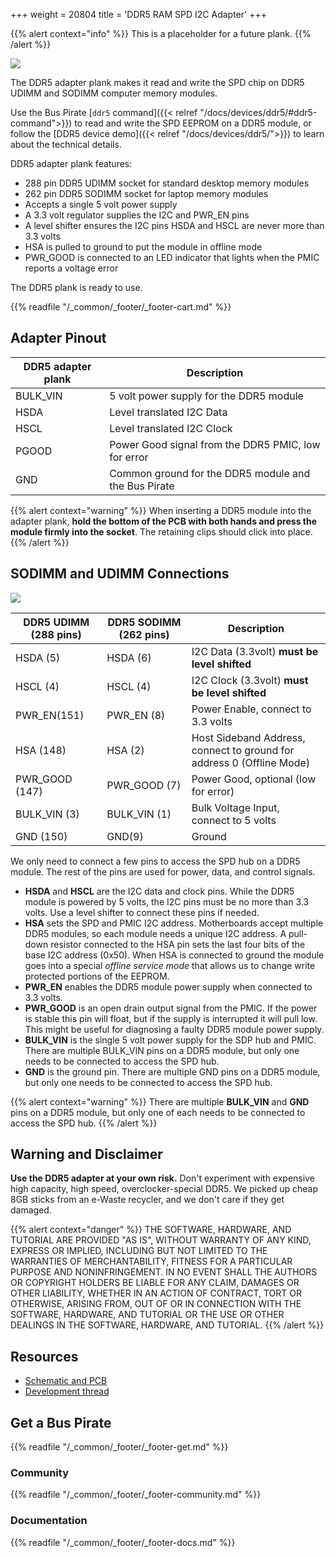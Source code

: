 +++
weight = 20804
title = 'DDR5 RAM SPD I2C Adapter'
+++

{{% alert context="info" %}}
This is a placeholder for a future plank. 
{{% /alert %}}

![](/images/docs/demo/ddr5-plank-temp.jpg)

The DDR5 adapter plank makes it read and write the SPD chip on DDR5 UDIMM and SODIMM computer memory modules. 

Use the Bus Pirate [```ddr5``` command]({{< relref "/docs/devices/ddr5/#ddr5-command">}}) to read and write the SPD EEPROM on a DDR5 module, or follow the [DDR5 device demo]({{< relref "/docs/devices/ddr5/">}}) to learn about the technical details.

DDR5 adapter plank features:
- 288 pin DDR5 UDIMM socket for standard desktop memory modules
- 262 pin DDR5 SODIMM socket for laptop memory modules
- Accepts a single 5 volt power supply
- A 3.3 volt regulator supplies the I2C and PWR_EN pins
- A level shifter ensures the I2C pins HSDA and HSCL are never more than 3.3 volts
- HSA is pulled to ground to put the module in offline mode
- PWR_GOOD is connected to an LED indicator that lights when the PMIC reports a voltage error

The DDR5 plank is ready to use.

{{% readfile "/_common/_footer/_footer-cart.md" %}}

## Adapter Pinout
|DDR5 adapter plank|Description|
|-|-|
|BULK_VIN|5 volt power supply for the DDR5 module|
|HSDA|Level translated I2C Data|
|HSCL|Level translated I2C Clock|
|PGOOD|Power Good signal from the DDR5 PMIC, low for error|
|GND|Common ground for the DDR5 module and the Bus Pirate|

{{% alert context="warning" %}}
When inserting a DDR5 module into the adapter plank, **hold the bottom of the PCB with both hands and press the module firmly into the socket**. The retaining clips should click into place. 
{{% /alert %}} 

## SODIMM and UDIMM Connections

![](/images/docs/demo/ddr5-connection.png)

|DDR5 UDIMM (288 pins)|DDR5 SODIMM (262 pins)|Description|   
|-|-|-|
|HSDA (5)|HSDA (6)|I2C Data (3.3volt) **must be level shifted**|
|HSCL (4)|HSCL (4)|I2C Clock (3.3volt) **must be level shifted**|
|PWR_EN(151)|PWR_EN (8)|Power Enable, connect to 3.3 volts|
|HSA (148)|HSA (2)|Host Sideband Address, connect to ground for address 0 (Offline Mode)|
|PWR_GOOD (147)|PWR_GOOD (7)|Power Good, optional (low for error)|
|BULK_VIN (3)|BULK_VIN (1)|Bulk Voltage Input, connect to 5 volts|
|GND (150)|GND(9)|Ground|

We only need to connect a few pins to access the SPD hub on a DDR5 module. The rest of the pins are used for power, data, and control signals.

- **HSDA** and **HSCL** are the I2C data and clock pins. While the DDR5 module is powered by 5 volts, the I2C pins must be no more than 3.3 volts. Use a level shifter to connect these pins if needed. 
- **HSA** sets the SPD and PMIC I2C address. Motherboards accept multiple DDR5 modules, so each module needs a unique I2C address. A pull-down resistor connected to the HSA pin sets the last four bits of the base I2C address (0x50). When HSA is connected to ground the module goes into a special *offline service mode* that allows us to change write protected portions of the EEPROM. 
- **PWR_EN** enables the DDR5 module power supply when connected to 3.3 volts.
- **PWR_GOOD** is an open drain output signal from the PMIC. If the power is stable this pin will float, but if the supply is interrupted it will pull low. This might be useful for diagnosing a faulty DDR5 module power supply.
- **BULK_VIN** is the single 5 volt power supply for the SDP hub and PMIC. There are multiple BULK_VIN pins on a DDR5 module, but only one needs to be connected to access the SPD hub. 
- **GND** is the ground pin. There are multiple GND pins on a DDR5 module, but only one needs to be connected to access the SPD hub.

{{% alert context="warning" %}}
There are multiple **BULK_VIN** and **GND** pins on a DDR5 module, but only one of each needs to be connected to access the SPD hub.
{{% /alert %}}

## Warning and Disclaimer

**Use the DDR5 adapter at your own risk.** Don't experiment with expensive high capacity, high speed, overclocker-special DDR5. We picked up cheap 8GB sticks from an e-Waste recycler, and we don't care if they get damaged.

{{% alert context="danger" %}}
THE SOFTWARE, HARDWARE, AND TUTORIAL ARE PROVIDED "AS IS", WITHOUT WARRANTY OF ANY KIND, EXPRESS OR
IMPLIED, INCLUDING BUT NOT LIMITED TO THE WARRANTIES OF MERCHANTABILITY,
FITNESS FOR A PARTICULAR PURPOSE AND NONINFRINGEMENT. IN NO EVENT SHALL THE
AUTHORS OR COPYRIGHT HOLDERS BE LIABLE FOR ANY CLAIM, DAMAGES OR OTHER
LIABILITY, WHETHER IN AN ACTION OF CONTRACT, TORT OR OTHERWISE, ARISING FROM,
OUT OF OR IN CONNECTION WITH THE SOFTWARE, HARDWARE, AND TUTORIAL OR THE USE OR OTHER DEALINGS IN THE
SOFTWARE, HARDWARE, AND TUTORIAL.
{{% /alert %}}

## Resources

- [Schematic and PCB]()
- [Development thread]()

## Get a Bus Pirate

{{% readfile "/_common/_footer/_footer-get.md" %}}

### Community 

{{% readfile "/_common/_footer/_footer-community.md" %}}

### Documentation

{{% readfile "/_common/_footer/_footer-docs.md" %}}



